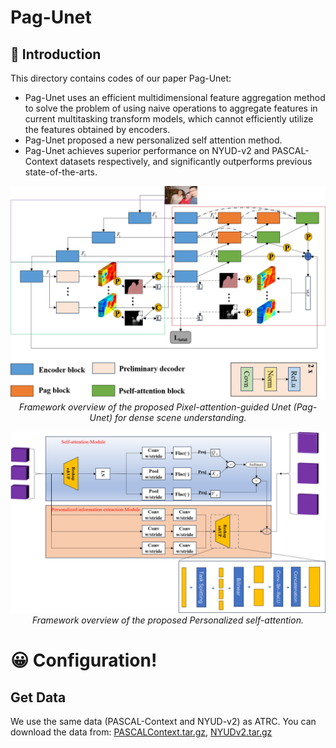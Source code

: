 # Pag-Unet
##  :scroll: Introduction
This directory contains codes of our paper Pag-Unet:
- Pag-Unet uses an efficient multidimensional feature aggregation method to solve the problem of using naive operations to aggregate features in current multitasking transform models, which cannot efficiently utilize the features obtained by encoders.
- Pag-Unet proposed a new personalized self attention method.
- Pag-Unet achieves superior performance on NYUD-v2 and PASCAL-Context datasets respectively, and significantly outperforms previous state-of-the-arts.

<p align="center">
  <img alt="img-name" src="https://github.com/UPLI-123/Pag-Unet/blob/main/Image/Pag-Unet.png" width="700">
  <br>
    <em>Framework overview of the proposed Pixel-attention-guided Unet (Pag-Unet) for dense scene understanding.</em>
</p>

<p align="center">
  <img alt="img-name" src="https://github.com/UPLI-123/Pag-Unet/blob/main/Image/Pself.png" width="1000">
  <br>
    <em>Framework overview of the proposed Personalized self-attention.</em>
</p>

# :grinning: Configuration!
## Get Data
We use the same data (PASCAL-Context and NYUD-v2) as ATRC. You can download the data from:
[PASCALContext.tar.gz](https://hkustconnect-my.sharepoint.com/:u:/g/personal/hyeae_connect_ust_hk/ER57KyZdEdxPtgMCai7ioV0BXCmAhYzwFftCwkTiMmuM7w?e=2Ex4ab),
[NYUDv2.tar.gz](https://hkustconnect-my.sharepoint.com/:u:/g/personal/hyeae_connect_ust_hk/EZ-2tWIDYSFKk7SCcHRimskBhgecungms4WFa_L-255GrQ?e=6jAt4c)

